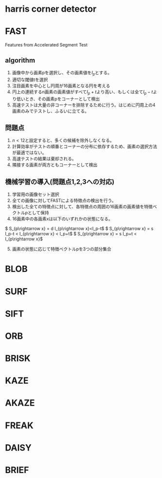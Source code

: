 <!--
 FileName:      README
 Author:        8ucchiman
 CreatedDate:   2023-04-25 12:38:03
 LastModified:  2023-01-25 10:56:12 +0900
 Reference:     http://labs.eecs.tottori-u.ac.jp/sd/Member/oyamada/OpenCV/html/py_tutorials/py_feature2d/py_fast/py_fast.html
 Description:   ---
-->


# harris corner detector



# FAST
Features from Accelerated Segment Test

## algorithm

1. 画像中から画素pを選択し、その画素値を$I_p$とする。
2. 適切な閾値tを選択
3. 注目画素を中心とし円周が16画素となる円を考える
4. 円上の連続するn画素の画素値がすべて$I_p+t$より高い、もしくは全て$I_p-t$より低いとき、その画素pをコーナーとして検出
5. 高速テストは大量の非コーナーを排除するために行う。はじめに円周上の4画素のみでテストし、ふるいに立てる。

## 問題点
1. $n<12$と設定すると、多くの候補を除外しなくなる。
2. 計算効率がテストの順番とコーナーの分布に依存するため、画素の選択方法が最適ではない。
3. 高速テストの結果は棄却される。
4. 隣接する画素が両方ともコーナーとして検出

## 機械学習の導入(問題点1,2,3への対応)
1. 学習用の画像セット選択
2. 全ての画像に対してFASTによる特徴点の検出を行う。
3. 検出した全ての特徴点に対して、各特徴点の周囲の16画素の画素値を特徴ベクトル$p$として保持
4. 16画素中の各画素xは以下のいずれかの状態になる。

$ S_{p\rightarrow x} = d     I_{p\rightarrow x}<I_p-t$
$ S_{p\rightarrow x} = s     I_p-t < I_{p\rightarrow x} < I_p+t$
$ S_{p\rightarrow x} = s     I_p+t < I_{p\rightarrow x}$


5. 画素の状態に応じて特徴ベクトルpを3つの部分集合


# BLOB
# SURF
# SIFT
# ORB
# BRISK
# KAZE
# AKAZE
# FREAK
# DAISY
# BRIEF

